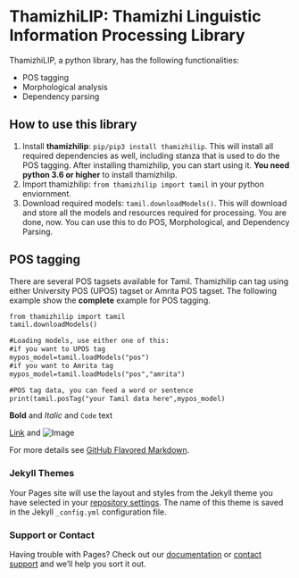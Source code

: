# ThamizhiLIP: Thamizhi Linguistic Information Processing Library
ThamizhiLIP, a python library, has the following functionalities:
- POS tagging
- Morphological analysis
- Dependency parsing

## How to use this library
1. Install **thamizhilip**: `pip/pip3 install thamizhilip`. This will install all required dependencies as well, including stanza that is used to do the POS tagging. After installing thamizhilip, you can start using it. **You need python 3.6 or higher** to install thamizhilip.
2. Import thamizhilip: `from thamizhilip import tamil` in your python enviornment.
3. Download required models: `tamil.downloadModels()`. This will download and store all the models and resources required for processing.
You are done, now. You can use this to do POS, Morphological, and Dependency Parsing.

## POS tagging
There are several POS tagsets available for Tamil. Thamizhilip can tag using either University POS (UPOS) tagset or Amrita POS tagset.
The following example show the **complete** example for POS tagging.

```markdown
from thamizhilip import tamil
tamil.downloadModels()

#Loading models, use either one of this:
#if you want to UPOS tag
mypos_model=tamil.loadModels("pos")
#if you want to Amrita tag
mypos_model=tamil.loadModels("pos","amrita")

#POS tag data, you can feed a word or sentence
print(tamil.posTag("your Tamil data here",mypos_model)

```
**Bold** and _Italic_ and `Code` text

[Link](url) and ![Image](src)


For more details see [GitHub Flavored Markdown](https://guides.github.com/features/mastering-markdown/).

### Jekyll Themes

Your Pages site will use the layout and styles from the Jekyll theme you have selected in your [repository settings](https://github.com/sarves/thamizhilip/settings). The name of this theme is saved in the Jekyll `_config.yml` configuration file.

### Support or Contact

Having trouble with Pages? Check out our [documentation](https://docs.github.com/categories/github-pages-basics/) or [contact support](https://support.github.com/contact) and we’ll help you sort it out.
